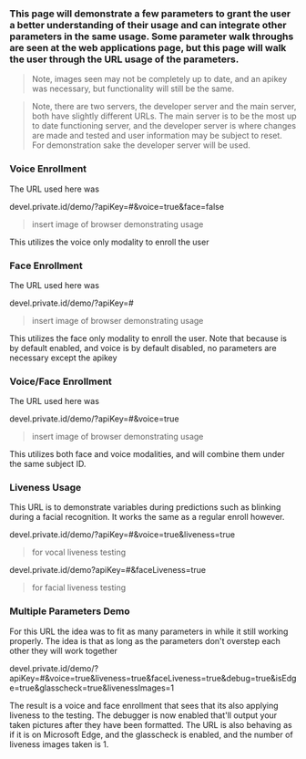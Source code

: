 ### This page will demonstrate a few parameters to grant the user a better understanding of their usage and can integrate other parameters in the same usage. Some parameter walk throughs are seen at the web applications page, but this page will walk the user through the URL usage of the parameters.

> Note, images seen may not be completely up to date, and an apikey was necessary, but functionality will still be the same.

> Note, there are two servers, the developer server and the main server, both have slightly different URLs. The main server is to be the most up to date functioning server, and the developer server is where changes are made and tested and user information may be subject to reset. For demonstration sake the developer server will be used.

### Voice Enrollment
The URL used here was 

devel.private.id/demo/?apiKey=#&voice=true&face=false
> insert image of browser demonstrating usage

This utilizes the voice only modality to enroll the user
### Face Enrollment
The URL used here was

devel.private.id/demo/?apiKey=#
> insert image of browser demonstrating usage

This utilizes the face only modality to enroll the user. Note that because is by default enabled, and voice is by default disabled, no parameters are necessary except the apikey

### Voice/Face Enrollment
The URL used here was

devel.private.id/demo/?apiKey=#&voice=true
> insert image of browser demonstrating usage

This utilizes both face and voice modalities, and will combine them under the same subject ID.

### Liveness Usage
This URL is to demonstrate variables during predictions such as blinking during a facial recognition. It works the same as a regular enroll however. 

devel.private.id/demo/?apiKey=#&voice=true&liveness=true
>for vocal liveness testing

devel.private.id/demo?apiKey=#&faceLiveness=true

>for facial liveness testing

### Multiple Parameters Demo

For this URL the idea was to fit as many parameters in while it still working properly. The idea is that as long as the parameters don't overstep each other they will work together

devel.private.id/demo/?apiKey=#&voice=true&liveness=true&faceLiveness=true&debug=true&isEdge=true&glasscheck=true&livenessImages=1

The result is a voice and face enrollment that sees that its also applying liveness to the testing. The debugger is now enabled that'll output your taken pictures after they have been formatted. The URL is also behaving as if it is on Microsoft Edge, and the glasscheck is enabled, and the number of liveness images taken is 1.





